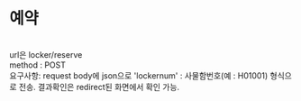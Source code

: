 <h1>예약</h1><br>
url은 locker/reserve <br>
method : POST <br>
요구사항: request body에 json으로  'lockernum' : 사물함번호(예 : H01001) 형식으로 전송.
결과확인은 redirect된 화면에서 확인 가능.